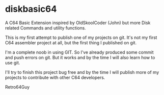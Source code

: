 # diskbasic64
A C64 Basic Extension inspired by OldSkoolCoder (John)
but more Disk related Commands and utility functions.

This is my first attempt to publish one of my projects on git.
It's not my first C64 assembler project at all, but the first thing I published on git.

I'm a complete noob in using GIT. So I've already produced some commit and push errors on git.
But it works and by the time I will also learn how to use git.

I'll try to finish this project bug free and by the time I will publish more of my projects
to contribute with other C64 developers.

Retro64Guy
